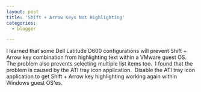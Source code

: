 ```yaml
---
layout: post
title: 'Shift + Arrow Keys Not Highlighting'
categories:
  - blogger

---
```


<p>I learned that some Dell Latitude D600 configurations will prevent Shift + Arrow key combination from highlighting text within a VMware guest OS.&nbsp; The problem also prevents selecting multiple list items too.&nbsp; I found that the problem is caused by the ATI tray icon application.&nbsp; Disable the ATI tray icon application to get Shift + Arrow key highlighting working again within Windows guest OS'es.</p>
<br />
